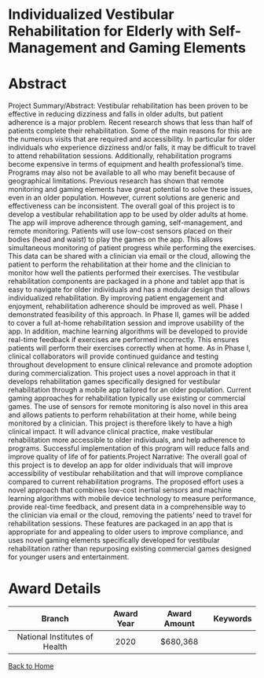 
Individualized Vestibular Rehabilitation for Elderly with Self-Management and Gaming Elements
=============================================================================================

# Abstract


Project Summary/Abstract:
Vestibular rehabilitation has been proven to be effective in reducing dizziness and falls in older adults, but
patient adherence is a major problem. Recent research shows that less than half of patients complete their
rehabilitation. Some of the main reasons for this are the numerous visits that are required and accessibility. In
particular for older individuals who experience dizziness and/or falls, it may be difficult to travel to attend
rehabilitation sessions. Additionally, rehabilitation programs become expensive in terms of equipment and
health professional’s time. Programs may also not be available to all who may benefit because of geographical
limitations. Previous research has shown that remote monitoring and gaming elements have great potential to
solve these issues, even in an older population. However, current solutions are generic and effectiveness can
be inconsistent.
The overall goal of this project is to develop a vestibular rehabilitation app to be used by older adults at home.
The app will improve adherence through gaming, self-management, and remote monitoring. Patients will use
low-cost sensors placed on their bodies (head and waist) to play the games on the app. This allows
simultaneous monitoring of patient progress while performing the exercises. This data can be shared with a
clinician via email or the cloud, allowing the patient to perform the rehabilitation at their home and the clinician
to monitor how well the patients performed their exercises. The vestibular rehabilitation components are
packaged in a phone and tablet app that is easy to navigate for older individuals and has a modular design that
allows individualized rehabilitation. By improving patient engagement and enjoyment, rehabilitation adherence
should be improved as well. Phase I demonstrated feasibility of this approach. In Phase II, games will be
added to cover a full at-home rehabilitation session and improve usability of the app. In addition, machine
learning algorithms will be developed to provide real-time feedback if exercises are performed incorrectly. This
ensures patients will perform their exercises correctly when at home. As in Phase I, clinical collaborators will
provide continued guidance and testing throughout development to ensure clinical relevance and promote
adoption during commercialization.
This project uses a novel approach in that it develops rehabilitation games specifically designed for vestibular
rehabilitation through a mobile app tailored for an older population. Current gaming approaches for
rehabilitation typically use existing or commercial games. The use of sensors for remote monitoring is also
novel in this area and allows patients to perform rehabilitation at their home, while being monitored by a
clinician. This project is therefore likely to have a high clinical impact. It will advance clinical practice, make
vestibular rehabilitation more accessible to older individuals, and help adherence to programs. Successful
implementation of this program will reduce falls and improve quality of life of for patients.Project Narrative:
The overall goal of this project is to develop an app for older individuals that will improve accessibility of
vestibular rehabilitation and that will improve compliance compared to current rehabilitation programs. The
proposed effort uses a novel approach that combines low-cost inertial sensors and machine learning
algorithms with mobile device technology to measure performance, provide real-time feedback, and present
data in a comprehensible way to the clinician via email or the cloud, removing the patients’ need to travel for
rehabilitation sessions. These features are packaged in an app that is appropriate for and appealing to older
users to improve compliance, and uses novel gaming elements specifically developed for vestibular
rehabilitation rather than repurposing existing commercial games designed for younger users and
entertainment.  

# Award Details

|Branch|Award Year|Award Amount|Keywords|
| :---: | :---: | :---: | :---: |
|National Institutes of Health|2020|$680,368||
  
  


[Back to Home](https://github.com/chrischow/dod_sbir_awards#2524)